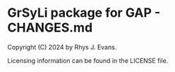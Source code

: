 # GrSyLi package for GAP - CHANGES.md

Copyright (C) 2024 by Rhys J. Evans. 

Licensing information can be found in the LICENSE file.
